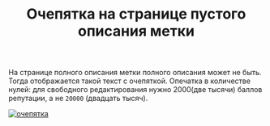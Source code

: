﻿---
title: "Очепятка на странице пустого описания метки"
se.owner.user_id: 532877
se.owner.display_name: "Зонтик"
se.owner.link: "https://ru.meta.stackoverflow.com/users/532877/%d0%97%d0%be%d0%bd%d1%82%d0%b8%d0%ba"
se.link: "https://ru.meta.stackoverflow.com/questions/12453/%d0%9e%d1%87%d0%b5%d0%bf%d1%8f%d1%82%d0%ba%d0%b0-%d0%bd%d0%b0-%d1%81%d1%82%d1%80%d0%b0%d0%bd%d0%b8%d1%86%d0%b5-%d0%bf%d1%83%d1%81%d1%82%d0%be%d0%b3%d0%be-%d0%be%d0%bf%d0%b8%d1%81%d0%b0%d0%bd%d0%b8%d1%8f-%d0%bc%d0%b5%d1%82%d0%ba%d0%b8"
se.question_id: 12453
se.post_type: question
---
<p>На странице полного описания метки полного описания может не быть. Тогда отображается такой текст с очепяткой. Опечатка в количестве нулей: для свободного редактирования нужно 2000(две тысячи) баллов репутации, а не <code>20000</code> (двадцать тысяч).</p>
<p><a href="https://i.stack.imgur.com/VQSpF.png" rel="nofollow noreferrer"><img src="https://i.stack.imgur.com/VQSpF.png" alt="очепятка" /></a></p>

